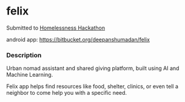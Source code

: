 # felix

Submitted to [Homelessness Hackathon](https://www.eventbrite.com/e/win-2000-hackathon-to-solve-homelessness-in-sf-bay-area-youth-population-tickets-41367404019) 

android app: https://bitbucket.org/deepanshumadan/felix

### Description
Urban nomad assistant and shared giving platform, built using AI and Machine Learning.

Felix app helps find resources like food, shelter, clinics, or even tell a neighbor to come help you with a specific need. 
